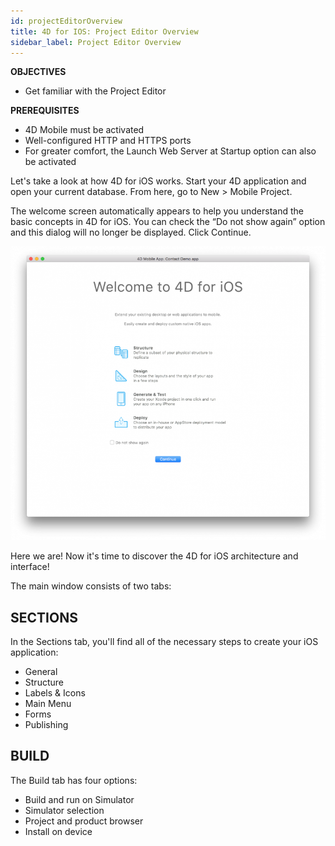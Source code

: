 ```yaml
---
id: projectEditorOverview
title: 4D for IOS: Project Editor Overview
sidebar_label: Project Editor Overview
---
```



<div class = "objectives">
<b>OBJECTIVES</b>

* Get familiar with the Project Editor
</div>

<div class = "prerequisites">
<b>PREREQUISITES</b>

* 4D Mobile must be activated
* Well-configured HTTP and HTTPS ports
* For greater comfort, the Launch Web Server at Startup option can also be activated
</div>


Let's take a look at how 4D for iOS works. Start your 4D application and open your current database. From here, go to New > Mobile Project.

The welcome screen automatically appears to help you understand the basic concepts in 4D for iOS. You can check the “Do not show again” option and this dialog will no longer be displayed. Click Continue.

![alt-text](assets/4DforiOSOverview/Welcome-Screen-4D-for-iOS.png)

Here we are! Now it's time to discover the 4D for iOS architecture and interface!

The main window consists of two tabs:


## SECTIONS

In the Sections tab, you'll find all of the necessary steps to create your iOS application:

* General
* Structure
* Labels & Icons
* Main Menu
* Forms
* Publishing

## BUILD

The Build tab has four options:

* Build and run on Simulator
* Simulator selection
* Project and product browser
* Install on device
